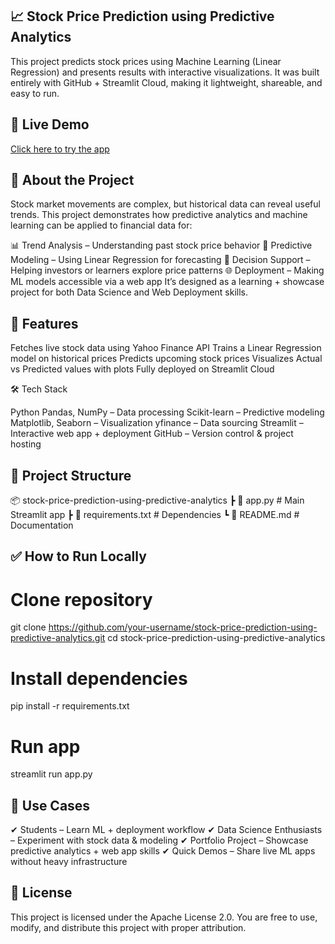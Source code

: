 ## 📈 Stock Price Prediction using Predictive Analytics

This project predicts stock prices using Machine Learning (Linear Regression) and presents results with interactive visualizations.
It was built entirely with GitHub + Streamlit Cloud, making it lightweight, shareable, and easy to run.


## 🚀 Live Demo  
[Click here to try the app](https://stock-price-prediction-using-predictive-analytics-uamiyxedrwig.streamlit.app/)


## 📖 About the Project

Stock market movements are complex, but historical data can reveal useful trends.
This project demonstrates how predictive analytics and machine learning can be applied to financial data for:

📊 Trend Analysis – Understanding past stock price behavior
🤖 Predictive Modeling – Using Linear Regression for forecasting
🎯 Decision Support – Helping investors or learners explore price patterns
🌐 Deployment – Making ML models accessible via a web app
It’s designed as a learning + showcase project for both Data Science and Web Deployment skills.


## 📌 Features

Fetches live stock data using Yahoo Finance API
Trains a Linear Regression model on historical prices
Predicts upcoming stock prices
Visualizes Actual vs Predicted values with plots
Fully deployed on Streamlit Cloud

🛠 Tech Stack

Python
Pandas, NumPy – Data processing
Scikit-learn – Predictive modeling
Matplotlib, Seaborn – Visualization
yfinance – Data sourcing
Streamlit – Interactive web app + deployment
GitHub – Version control & project hosting

## 📂 Project Structure

📦 stock-price-prediction-using-predictive-analytics
 ┣ 📜 app.py             # Main Streamlit app
 ┣ 📜 requirements.txt   # Dependencies
 ┗ 📜 README.md          # Documentation


## ✅ How to Run Locally

# Clone repository
git clone https://github.com/your-username/stock-price-prediction-using-predictive-analytics.git
cd stock-price-prediction-using-predictive-analytics

# Install dependencies
pip install -r requirements.txt

# Run app
streamlit run app.py

## 🎯 Use Cases

✔ Students – Learn ML + deployment workflow
✔ Data Science Enthusiasts – Experiment with stock data & modeling
✔ Portfolio Project – Showcase predictive analytics + web app skills
✔ Quick Demos – Share live ML apps without heavy infrastructure


## 📜 License

This project is licensed under the Apache License 2.0.
You are free to use, modify, and distribute this project with proper attribution.
